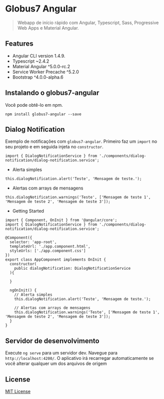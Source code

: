 # Globus7 Angular

> Webapp de início rápido com Angular, Typescript, Sass, Progressive Web Apps e Material Angular.

## Features

* Angular CLI version 1.4.9.
* Typescript ~2.4.2
* Material Angular ^5.0.0-rc.2
* Service Worker Precache ^5.2.0
* Bootstrap ^4.0.0-alpha.6

## Instalando o globus7-angular

Você pode obtê-lo em npm.

```shell
npm install globus7-angular --save
```

## Dialog Notification

Exemplo de notificações com `globus7-angular`.
Primeiro faz um `import` no seu projeto e em seguida injeta no `constructor`.

```shell
import { DialogNotificationService } from './components/dialog-notification/dialog-notification.service';
```

* Alerta simples

```shell
this.dialogNotification.alert('Teste', 'Mensagem de teste.');
```

* Alertas com arrays de mensagens

```shell
this.dialogNotification.warnings('Teste', ['Mensagem de teste 1', 'Mensagem de teste 2', 'Mensagem de teste 3']);
```

* Getting Started

```shell
import { Component, OnInit } from '@angular/core';
import { DialogNotificationService } from './components/dialog-notification/dialog-notification.service';

@Component({
  selector: 'app-root',
  templateUrl: './app.component.html',
  styleUrls: ['./app.component.css']
})
export class AppComponent implements OnInit {
  constructor(
    public dialogNotification: DialogNotificationService
  ){

  }

  ngOnInit() {
    // Alerta simples
    this.dialogNotification.alert('Teste', 'Mensagem de teste.');

    // Alertas com arrays de mensagens
    this.dialogNotification.warnings('Teste', ['Mensagem de teste 1', 'Mensagem de teste 2', 'Mensagem de teste 3']);
  }
}
```



## Servidor de desenvolvimento

Execute `ng serve` para um servidor dev. Navegue para `http://localhost:4200/`. O aplicativo irá recarregar automaticamente se você alterar qualquer um dos arquivos de origem

License
-------

[MIT License](http://en.wikipedia.org/wiki/MIT_License)